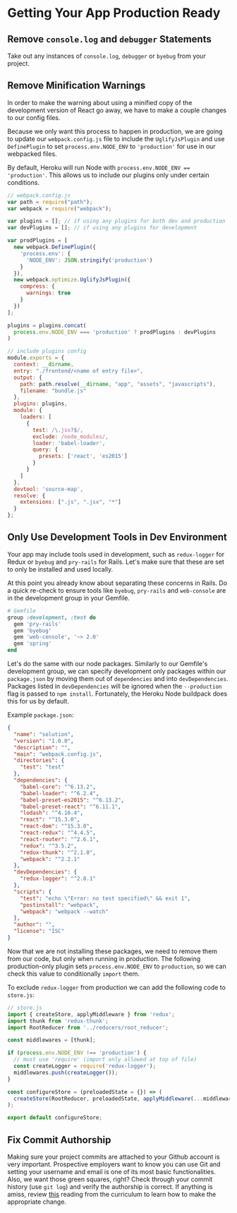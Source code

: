 # Getting Your App Production Ready

## Remove `console.log` and `debugger` Statements

Take out any instances of `console.log`, `debugger` or `byebug` from your project.

## Remove Minification Warnings

In order to make the warning about using a minified copy of the development version of React go away, we have to make a couple changes to our config files.

Because we only want this process to happen in production, we are going to
update our `webpack.config.js` file to include the `UglifyJsPlugin` and use `DefinePlugin` to set `process.env.NODE_ENV` to `'production'` for use in our webpacked files.

By default, Heroku will run Node with `process.env.NODE_ENV == 'production'`. This allows us to include our plugins only under certain conditions.

```js
// webpack.config.js
var path = require("path");
var webpack = require("webpack");

var plugins = []; // if using any plugins for both dev and production
var devPlugins = []; // if using any plugins for development

var prodPlugins = [
  new webpack.DefinePlugin({
    'process.env': {
      'NODE_ENV': JSON.stringify('production')
    }
  }),
  new webpack.optimize.UglifyJsPlugin({
    compress: {
      warnings: true
    }
  })
];

plugins = plugins.concat(
  process.env.NODE_ENV === 'production' ? prodPlugins : devPlugins
)

// include plugins config
module.exports = {
  context: __dirname,
  entry: "./frontend/<name of entry file>",
  output: {
    path: path.resolve(__dirname, "app", "assets", "javascripts"),
    filename: "bundle.js"
  },
  plugins: plugins,
  module: {
    loaders: [
      {
        test: /\.jsx?$/,
        exclude: /node_modules/,
        loader: 'babel-loader',
        query: {
          presets: ['react', 'es2015']
        }
      }
    ]
  },
  devtool: 'source-map',
  resolve: {
    extensions: [".js", ".jsx", "*"]
  }
};
```

## Only Use Development Tools in Dev Environment

Your app may include tools used in development, such as `redux-logger` for Redux or `byebug` and `pry-rails` for Rails. Let's make sure that these are set to only be installed and used locally.

At this point you already know about separating these concerns in Rails. Do a quick re-check to ensure tools like `byebug`, `pry-rails` and `web-console` are in the development group in your Gemfile.

```ruby
# Gemfile
group :development, :test do
  gem 'pry-rails'
  gem 'byebug'
  gem 'web-console', '~> 2.0'
  gem 'spring'
end
```

Let's do the same with our node packages. Similarly to our Gemfile's development group, we can specify development only packages within our `package.json` by moving them out of `dependencies` and into `devDependencies`. Packages listed in `devDependencies` will be ignored when the `--production` flag is passed to `npm install`. Fortunately, the Heroku Node buildpack does this for us by default.

Example `package.json`:
```json
{
  "name": "solution",
  "version": "1.0.0",
  "description": "",
  "main": "webpack.config.js",
  "directories": {
    "test": "test"
  },
  "dependencies": {
    "babel-core": "^6.13.2",
    "babel-loader": "^6.2.4",
    "babel-preset-es2015": "^6.13.2",
    "babel-preset-react": "^6.11.1",
    "lodash": "^4.16.4",
    "react": "^15.3.0",
    "react-dom": "^15.3.0",
    "react-redux": "^4.4.5",
    "react-router": "^2.6.1",
    "redux": "^3.5.2",
    "redux-thunk": "^2.1.0",
    "webpack": "^2.2.1"
  },
  "devDependencies": {
    "redux-logger": "^2.8.1"
  },
  "scripts": {
    "test": "echo \"Error: no test specified\" && exit 1",
    "postinstall": "webpack",
    "webpack": "webpack --watch"
  },
  "author": "",
  "license": "ISC"
}
```

Now that we are not installing these packages, we need to remove them from our code, but only when running in production. The following production-only plugin sets `process.env.NODE_ENV` to `production`, so we can check this value to conditionally `import` them.

To exclude `redux-logger` from production we can add the following code to `store.js`:

```js
// store.js
import { createStore, applyMiddleware } from 'redux';
import thunk from 'redux-thunk';
import RootReducer from '../reducers/root_reducer';

const middlewares = [thunk];

if (process.env.NODE_ENV !== 'production') {
  // must use 'require' (import only allowed at top of file)
  const createLogger = require('redux-logger');
  middlewares.push(createLogger());
}

const configureStore = (preloadedState = {}) => (
  createStore(RootReducer, preloadedState, applyMiddleware(...middlewares))
);

export default configureStore;
```

## Fix Commit Authorship

Making sure your project commits are attached to your Github account is very important. Prospective employers want to know you can use Git and setting your username and email is one of its most basic functionalities. Also, we want those green squares, right? Check through your commit history (use `git log`) and verify the authorship is correct. If anything is amiss, review [this][git-fix-authorship] reading from the curriculum to learn how to make the appropriate change.

[git-fix-authorship]: https://github.com/appacademy/curriculum/blob/master/ruby/readings/git-fix-authorship.md
